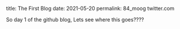 title: The First Blog
date: 2021-05-20
permalink: 84_moog twitter.com

So day 1 of the github blog, Lets see where this goes????
